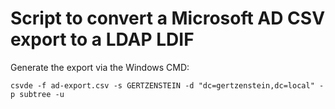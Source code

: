 # Script to convert a Microsoft AD CSV export to a LDAP LDIF

Generate the export via the Windows CMD:

```csvde -f ad-export.csv -s GERTZENSTEIN -d "dc=gertzenstein,dc=local" -p subtree -u```

